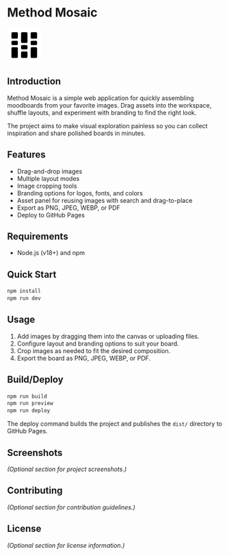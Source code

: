 # Method Mosaic

![Method Mosaic logo](./logo.svg)

## Introduction
Method Mosaic is a simple web application for quickly assembling moodboards from your favorite images. Drag assets into the workspace, shuffle layouts, and experiment with branding to find the right look.

The project aims to make visual exploration painless so you can collect inspiration and share polished boards in minutes.

## Features
- Drag-and-drop images
- Multiple layout modes
- Image cropping tools
- Branding options for logos, fonts, and colors
- Asset panel for reusing images with search and drag-to-place
- Export as PNG, JPEG, WEBP, or PDF
- Deploy to GitHub Pages

## Requirements
- Node.js (v18+) and npm

## Quick Start
```bash
npm install
npm run dev
```

## Usage
1. Add images by dragging them into the canvas or uploading files.
2. Configure layout and branding options to suit your board.
3. Crop images as needed to fit the desired composition.
4. Export the board as PNG, JPEG, WEBP, or PDF.

## Build/Deploy
```bash
npm run build
npm run preview
npm run deploy
```
The deploy command builds the project and publishes the `dist/` directory to GitHub Pages.

## Screenshots
*(Optional section for project screenshots.)*

## Contributing
*(Optional section for contribution guidelines.)*

## License
*(Optional section for license information.)*
